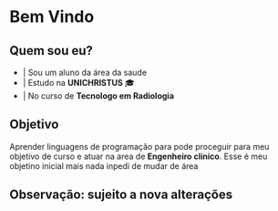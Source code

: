 
# **Bem Vindo**

## Quem sou eu?

- | Sou um aluno da área da saude
- | Estudo na **UNICHRISTUS** 🎓
- | No curso de **Tecnologo em Radiologia**

## Objetivo
Aprender linguagens de programação para pode proceguir para meu objetivo de curso e atuar na area de **Engenheiro clinico**. Esse é meu objetino inicial mais nada inpedi de mudar de área

## Observação: sujeito a nova alterações

